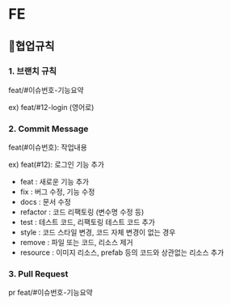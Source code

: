 # FE

## 📍협업규칙

### 1. 브랜치 규칙

feat/#이슈번호-기능요약

ex) feat/#12-login (영어로)

### 2. Commit Message

feat(#이슈번호): 작업내용

ex) feat(#12): 로그인 기능 추가

- feat : 새로운 기능 추가
- fix : 버그 수정, 기능 수정
- docs : 문서 수정
- refactor : 코드 리팩토링 (변수명 수정 등)
- test : 테스트 코드, 리팩토링 테스트 코드 추가
- style : 코드 스타일 변경, 코드 자체 변경이 없는 경우
- remove : 파일 또는 코드, 리소스 제거
- resource : 이미지 리소스, prefab 등의 코드와 상관없는 리소스 추가

### 3. Pull Request

pr feat/#이슈번호-기능요약
